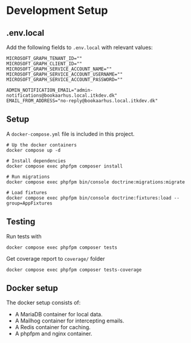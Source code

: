# Development Setup

## .env.local

Add the following fields to `.env.local` with relevant values:

```shell
MICROSOFT_GRAPH_TENANT_ID=""
MICROSOFT_GRAPH_CLIENT_ID=""
MICROSOFT_GRAPH_SERVICE_ACCOUNT_NAME=""
MICROSOFT_GRAPH_SERVICE_ACCOUNT_USERNAME=""
MICROSOFT_GRAPH_SERVICE_ACCOUNT_PASSWORD=""

ADMIN_NOTIFICATION_EMAIL="admin-notifications@bookaarhus.local.itkdev.dk"
EMAIL_FROM_ADDRESS="no-reply@bookaarhus.local.itkdev.dk"
```

## Setup

A `docker-compose.yml` file is included in this project.

```shell
# Up the docker containers
docker compose up -d

# Install dependencies
docker compose exec phpfpm composer install

# Run migrations
docker compose exec phpfpm bin/console doctrine:migrations:migrate

# Load fixtures
docker compose exec phpfpm bin/console doctrine:fixtures:load --group=AppFixtures
```

## Testing

Run tests with

```shell
docker compose exec phpfpm composer tests
```

Get coverage report to `coverage/` folder

```shell
docker compose exec phpfpm composer tests-coverage
```

## Docker setup

The docker setup consists of:

* A MariaDB container for local data.
* A Mailhog container for intercepting emails.
* A Redis container for caching.
* A phpfpm and nginx container.
